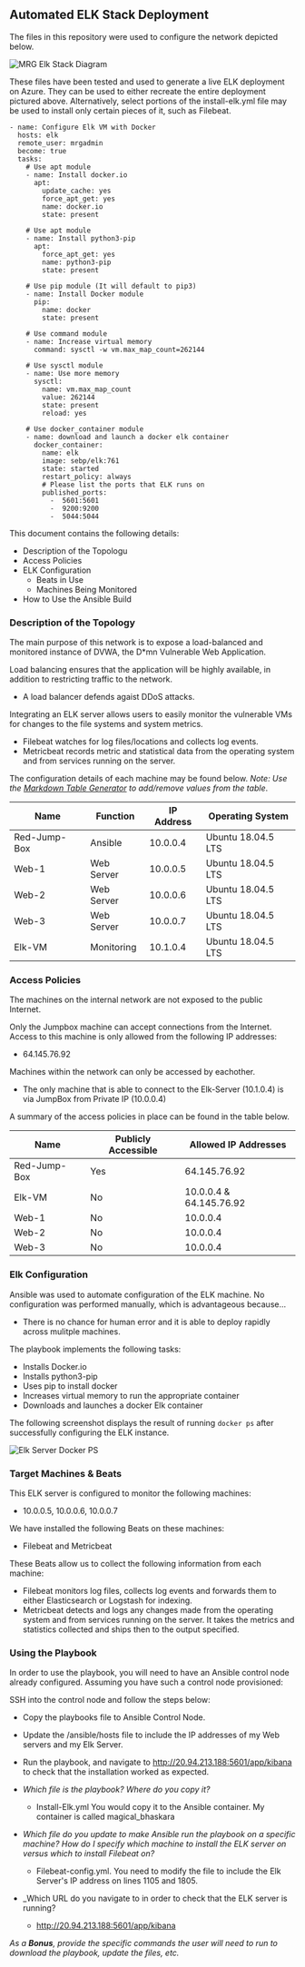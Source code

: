 ## Automated ELK Stack Deployment

The files in this repository were used to configure the network depicted below.

![MRG Elk Stack Diagram](https://user-images.githubusercontent.com/77562091/117561301-97749300-b04a-11eb-9902-359263ead5cb.jpg)


These files have been tested and used to generate a live ELK deployment on Azure. They can be used to either recreate the entire deployment pictured above. Alternatively, select portions of the install-elk.yml file may be used to install only certain pieces of it, such as Filebeat.

~~~ ---
- name: Configure Elk VM with Docker
  hosts: elk
  remote_user: mrgadmin
  become: true
  tasks:
    # Use apt module
    - name: Install docker.io
      apt:
        update_cache: yes
        force_apt_get: yes
        name: docker.io
        state: present
    
    # Use apt module
    - name: Install python3-pip
      apt:
        force_apt_get: yes
        name: python3-pip
        state: present
      
    # Use pip module (It will default to pip3)
    - name: Install Docker module
      pip:
        name: docker
        state: present
    
    # Use command module
    - name: Increase virtual memory
      command: sysctl -w vm.max_map_count=262144
      
    # Use sysctl module
    - name: Use more memory
      sysctl:
        name: vm.max_map_count
        value: 262144
        state: present
        reload: yes
      
    # Use docker_container module
    - name: download and launch a docker elk container
      docker_container:
        name: elk
        image: sebp/elk:761
        state: started
        restart_policy: always
        # Please list the ports that ELK runs on
        published_ports:
          -  5601:5601
          -  9200:9200
          -  5044:5044
~~~
This document contains the following details:
- Description of the Topologu
- Access Policies
- ELK Configuration
  - Beats in Use
  - Machines Being Monitored
- How to Use the Ansible Build


### Description of the Topology

The main purpose of this network is to expose a load-balanced and monitored instance of DVWA, the D*mn Vulnerable Web Application.

Load balancing ensures that the application will be highly available, in addition to restricting traffic to the network.
-  A load balancer defends agaist DDoS attacks. 

Integrating an ELK server allows users to easily monitor the vulnerable VMs for changes to the file systems and system metrics.
- Filebeat watches for log files/locations and collects log events.
- Metricbeat records metric and statistical data from the operating system and from services running on the server.

The configuration details of each machine may be found below.
_Note: Use the [Markdown Table Generator](http://www.tablesgenerator.com/markdown_tables) to add/remove values from the table_.

| Name         | Function   | IP Address | Operating System   |
|--------------|------------|------------|--------------------|
| Red-Jump-Box | Ansible    | 10.0.0.4   | Ubuntu 18.04.5 LTS |
| Web-1        | Web Server | 10.0.0.5   | Ubuntu 18.04.5 LTS |
| Web-2        | Web Server | 10.0.0.6   | Ubuntu 18.04.5 LTS |
| Web-3        | Web Server | 10.0.0.7   | Ubuntu 18.04.5 LTS |
| Elk-VM       | Monitoring | 10.1.0.4   | Ubuntu 18.04.5 LTS |

### Access Policies

The machines on the internal network are not exposed to the public Internet. 

Only the Jumpbox machine can accept connections from the Internet. Access to this machine is only allowed from the following IP addresses:
- 64.145.76.92

Machines within the network can only be accessed by eachother.
- The only machine that is able to connect to the Elk-Server (10.1.0.4) is via JumpBox from Private IP (10.0.0.4)

A summary of the access policies in place can be found in the table below.

| Name         | Publicly Accessible | Allowed IP Addresses   |
|--------------|---------------------|------------------------|
| Red-Jump-Box | Yes                 | 64.145.76.92           |
| Elk-VM       | No                  | 10.0.0.4 & 64.145.76.92|
| Web-1        | No                  | 10.0.0.4               |
| Web-2        | No                  | 10.0.0.4               |
| Web-3        | No                  | 10.0.0.4               |

### Elk Configuration

Ansible was used to automate configuration of the ELK machine. No configuration was performed manually, which is advantageous because...
- There is no chance for human error and it is able to deploy rapidly across mulitple machines. 

The playbook implements the following tasks:
- Installs Docker.io 
- Installs python3-pip
- Uses pip to install docker
- Increases virtual memory to run the appropriate container
- Downloads and launches a docker Elk container

The following screenshot displays the result of running `docker ps` after successfully configuring the ELK instance.

![Elk Server Docker PS](https://user-images.githubusercontent.com/77562091/117562000-73b44b80-b050-11eb-96c6-549c3c9685a0.jpg)


### Target Machines & Beats
This ELK server is configured to monitor the following machines:
- 10.0.0.5, 10.0.0.6, 10.0.0.7

We have installed the following Beats on these machines:
- Filebeat and Metricbeat

These Beats allow us to collect the following information from each machine:
- Filebeat monitors log files, collects log events and forwards them to either Elasticsearch or Logstash for indexing. 
- Metricbeat detects and logs any changes made from the operating system and from services running on the server. It takes 
  the metrics and statistics collected and ships then to the output specified. 

### Using the Playbook
In order to use the playbook, you will need to have an Ansible control node already configured. Assuming you have such a control node provisioned: 

SSH into the control node and follow the steps below:
- Copy the playbooks file to Ansible Control Node.
- Update the /ansible/hosts file to include the IP addresses of my Web servers and my Elk Server. 
- Run the playbook, and navigate to http://20.94.213.188:5601/app/kibana to check that the installation worked as expected.


- _Which file is the playbook? Where do you copy it?_
  - Install-Elk.yml You would copy it to the Ansible container. My container is called magical_bhaskara
- _Which file do you update to make Ansible run the playbook on a specific machine? How do I specify which machine to install the ELK server on versus which to install Filebeat on?_
  - Filebeat-config.yml. You need to modify the file to include the Elk Server's IP address on lines 1105 and 1805. 
    
- _Which URL do you navigate to in order to check that the ELK server is running?
  - http://20.94.213.188:5601/app/kibana 

_As a **Bonus**, provide the specific commands the user will need to run to download the playbook, update the files, etc._
